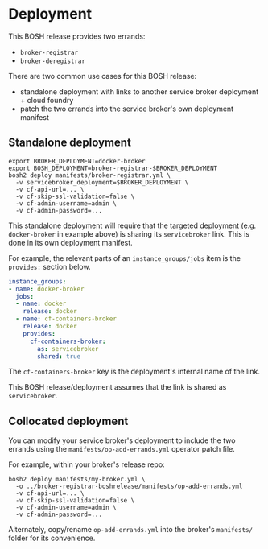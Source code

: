 # Deployment

This BOSH release provides two errands:

* `broker-registrar`
* `broker-deregistrar`

There are two common use cases for this BOSH release:

* standalone deployment with links to another service broker deployment + cloud foundry
* patch the two errands into the service broker's own deployment manifest

## Standalone deployment

```
export BROKER_DEPLOYMENT=docker-broker
export BOSH_DEPLOYMENT=broker-registrar-$BROKER_DEPLOYMENT
bosh2 deploy manifests/broker-registrar.yml \
  -v servicebroker_deployment=$BROKER_DEPLOYMENT \
  -v cf-api-url=... \
  -v cf-skip-ssl-validation=false \
  -v cf-admin-username=admin \
  -v cf-admin-password=...
```

This standalone deployment will require that the targeted deployment (e.g. `docker-broker` in example above) is sharing its `servicebroker` link. This is done in its own deployment manifest.

For example, the relevant parts of an `instance_groups/jobs` item is the `provides:` section below.

```yaml
instance_groups:
- name: docker-broker
  jobs:
  - name: docker
    release: docker
  - name: cf-containers-broker
    release: docker
    provides:
      cf-containers-broker:
        as: servicebroker
        shared: true
```

The `cf-containers-broker` key is the deployment's internal name of the link.

This BOSH release/deployment assumes that the link is shared as `servicebroker`.

## Collocated deployment

You can modify your service broker's deployment to include the two errands using the `manifests/op-add-errands.yml` operator patch file.

For example, within your broker's release repo:

```
bosh2 deploy manifests/my-broker.yml \
  -o ../broker-registrar-boshrelease/manifests/op-add-errands.yml
  -v cf-api-url=... \
  -v cf-skip-ssl-validation=false \
  -v cf-admin-username=admin \
  -v cf-admin-password=...
```

Alternately, copy/rename `op-add-errands.yml` into the broker's `manifests/` folder for its convenience.
